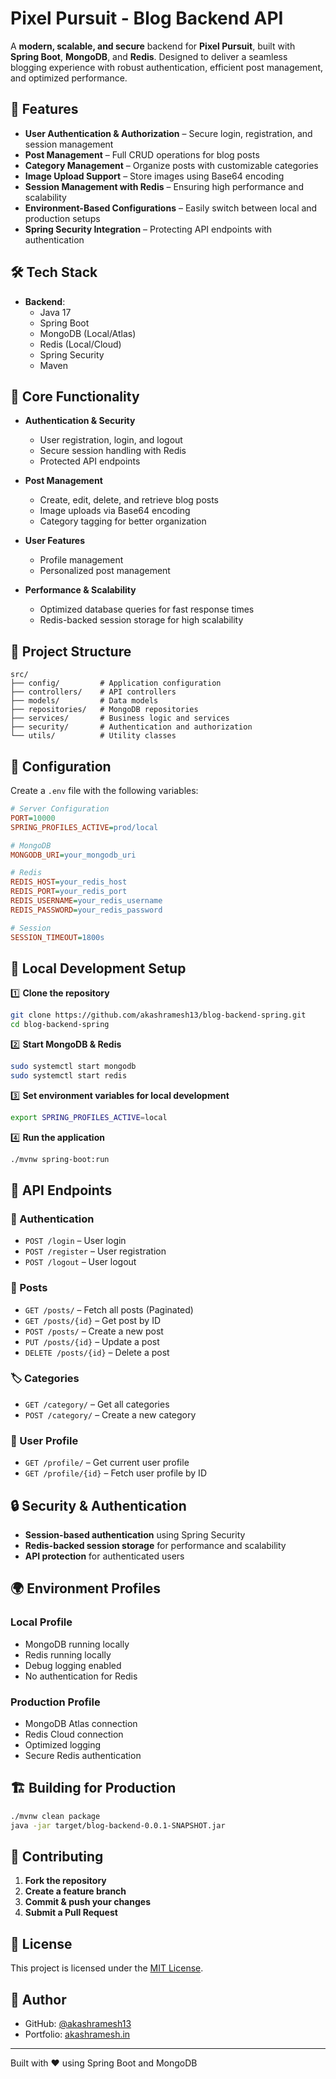 # **Pixel Pursuit - Blog Backend API**

A **modern, scalable, and secure** backend for **Pixel Pursuit**, built with **Spring Boot**, **MongoDB**, and **Redis**. Designed to deliver a seamless blogging experience with robust authentication, efficient post management, and optimized performance.

## 🌟 **Features**

- **User Authentication & Authorization** – Secure login, registration, and session management
- **Post Management** – Full CRUD operations for blog posts
- **Category Management** – Organize posts with customizable categories
- **Image Upload Support** – Store images using Base64 encoding
- **Session Management with Redis** – Ensuring high performance and scalability
- **Environment-Based Configurations** – Easily switch between local and production setups
- **Spring Security Integration** – Protecting API endpoints with authentication

## 🛠️ **Tech Stack**

- **Backend**:
  - Java 17
  - Spring Boot
  - MongoDB (Local/Atlas)
  - Redis (Local/Cloud)
  - Spring Security
  - Maven

## 🎯 **Core Functionality**

- **Authentication & Security**

  - User registration, login, and logout
  - Secure session handling with Redis
  - Protected API endpoints

- **Post Management**

  - Create, edit, delete, and retrieve blog posts
  - Image uploads via Base64 encoding
  - Category tagging for better organization

- **User Features**

  - Profile management
  - Personalized post management

- **Performance & Scalability**
  - Optimized database queries for fast response times
  - Redis-backed session storage for high scalability

## 📝 **Project Structure**

```
src/
├── config/         # Application configuration
├── controllers/    # API controllers
├── models/         # Data models
├── repositories/   # MongoDB repositories
├── services/       # Business logic and services
├── security/       # Authentication and authorization
└── utils/          # Utility classes
```

## 🔧 **Configuration**

Create a `.env` file with the following variables:

```ini
# Server Configuration
PORT=10000
SPRING_PROFILES_ACTIVE=prod/local

# MongoDB
MONGODB_URI=your_mongodb_uri

# Redis
REDIS_HOST=your_redis_host
REDIS_PORT=your_redis_port
REDIS_USERNAME=your_redis_username
REDIS_PASSWORD=your_redis_password

# Session
SESSION_TIMEOUT=1800s
```

## 🚀 **Local Development Setup**

1️⃣ **Clone the repository**

```bash
git clone https://github.com/akashramesh13/blog-backend-spring.git
cd blog-backend-spring
```

2️⃣ **Start MongoDB & Redis**

```bash
sudo systemctl start mongodb
sudo systemctl start redis
```

3️⃣ **Set environment variables for local development**

```bash
export SPRING_PROFILES_ACTIVE=local
```

4️⃣ **Run the application**

```bash
./mvnw spring-boot:run
```

## 📡 **API Endpoints**

### 🔐 Authentication

- `POST /login` – User login
- `POST /register` – User registration
- `POST /logout` – User logout

### 📝 Posts

- `GET /posts/` – Fetch all posts (Paginated)
- `GET /posts/{id}` – Get post by ID
- `POST /posts/` – Create a new post
- `PUT /posts/{id}` – Update a post
- `DELETE /posts/{id}` – Delete a post

### 🏷 Categories

- `GET /category/` – Get all categories
- `POST /category/` – Create a new category

### 👤 User Profile

- `GET /profile/` – Get current user profile
- `GET /profile/{id}` – Fetch user profile by ID

## 🔒 **Security & Authentication**

- **Session-based authentication** using Spring Security
- **Redis-backed session storage** for performance and scalability
- **API protection** for authenticated users

## 🌍 **Environment Profiles**

### **Local Profile**

- MongoDB running locally
- Redis running locally
- Debug logging enabled
- No authentication for Redis

### **Production Profile**

- MongoDB Atlas connection
- Redis Cloud connection
- Optimized logging
- Secure Redis authentication

## 🏗 **Building for Production**

```bash
./mvnw clean package
java -jar target/blog-backend-0.0.1-SNAPSHOT.jar
```

## 🤝 **Contributing**

1. **Fork the repository**
2. **Create a feature branch**
3. **Commit & push your changes**
4. **Submit a Pull Request**

## 📄 **License**

This project is licensed under the [MIT License](LICENSE).

## 👤 **Author**

- GitHub: [@akashramesh13](https://github.com/akashramesh13)
- Portfolio: [akashramesh.in](https://www.akashramesh.in)

---

Built with :heart: using Spring Boot and MongoDB
